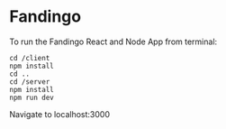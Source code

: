 # Fandingo

To run the Fandingo React and Node App from terminal:

```
cd /client
npm install
cd ..
cd /server
npm install
npm run dev
```


Navigate to localhost:3000


